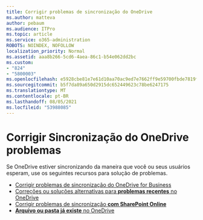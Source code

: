 ```yaml
---
title: Corrigir problemas de sincronização do OneDrive
ms.author: matteva
author: pebaum
ms.audience: ITPro
ms.topic: article
ms.service: o365-administration
ROBOTS: NOINDEX, NOFOLLOW
localization_priority: Normal
ms.assetid: aaa8b266-5cd6-4aea-86c1-b54e062dd2bc
ms.custom:
- "824"
- "5800003"
ms.openlocfilehash: e5928cbe81e7e61d10aa70ac9ed7e7662ff9e59700fbde7819f707a1f4b5325d
ms.sourcegitcommit: b5f7da89a650d2915dc652449623c78be6247175
ms.translationtype: MT
ms.contentlocale: pt-BR
ms.lasthandoff: 08/05/2021
ms.locfileid: "53988085"
---
```

# <a name="fix-onedrive-sync-problems"></a>Corrigir Sincronização do OneDrive problemas

Se OneDrive estiver sincronizando da maneira que você ou seus usuários esperam, use os seguintes recursos para solução de problemas.

- [Corrigir problemas de sincronização do OneDrive for Business](https://support.microsoft.com/office/207e983e-146d-404c-a994-672ef29e1f90)
- [Correções ou soluções alternativas para **problemas recentes** no OneDrive](https://support.office.com/article/36110213-f3f6-490d-8cb7-3833539def0b)
- [Corrigir problemas de sincronização **com SharePoint Online**](https://support.office.com/article/207e983e-146d-404c-a994-672ef29e1f90)
- [**Arquivo ou pasta já existe** no OneDrive](https://support.microsoft.com/office/7b8044ad-438d-41db-bbbf-4f66b8890408)
